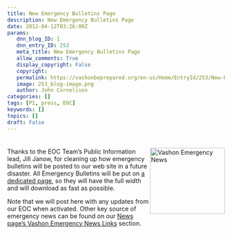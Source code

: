 ```yaml
---
title: New Emergency Bulletins Page
description: New Emergency Bulletins Page
date: 2012-04-12T03:26:00Z
params:
   dnn_blog_ID: 1
   dnn_entry_ID: 253
   meta_title: New Emergency Bulletins Page
   allow_comments: True
   display_copyright: False
   copyright: 
   permalink: https://vashonbeprepared.org/en-us/Home/EntryId/253/New-Emergency-Bulletins-Page
   image: 253_blog-image.png
   author: John Cornelison
categories: []
tags: [PI, press, EOC]
keywords: []
topics: []
draft: False
---
```


<div class="wlWriterHeaderFooter" style="padding-bottom: 4px; margin: 0px; padding-left: 0px; padding-right: 0px; float: none; padding-top: 4px;"> </div>
<p><img width="173" height="154" style="float: right;" alt="Vashon Emergency News" src="/portals/1/Graphics/WebSite/EmergencyNews.224x200.gif" />Thanks to the EOC Team&rsquo;s Public Information lead, Jill Janow, for cleaning up how emergency bulletins will be posted to our web site in a future disaster. All Emergency Bulletins will be put on <a href="/News/EmergencyBulletins.aspx" target="_blank">a dedicated page</a>, so they will have the full width and will download as fast as possible.</p>
<p>Note that we will post here with any updates from our EOC when activated. Other key source of emergency news can be found on our <a href="/News.aspx" target="_blank">News page&rsquo;s Vashon Emergency News Links</a> section.</p>
